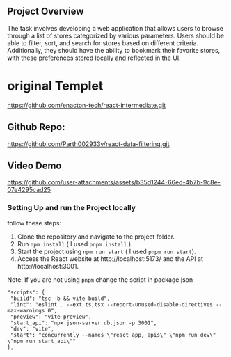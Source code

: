 ## Project Overview

The task involves developing a web application that allows users to browse through a list of stores categorized by various parameters. Users should be able to filter, sort, and search for stores based on different criteria. Additionally, they should have the ability to bookmark their favorite stores, with these preferences stored locally and reflected in the UI.

# original Templet
https://github.com/enacton-tech/react-intermediate.git

## Github Repo:
https://github.com/Parth002933v/react-data-filtering.git

## Video Demo
https://github.com/user-attachments/assets/b35d1244-66ed-4b7b-9c8e-07e4295cad25








### Setting Up and run the Project locally

follow these steps:

1. Clone the repository and navigate to the project folder.
2. Run `npm install` ( I used `pnpm install` ).
3. Start the project using `npm run start` ( I used `pnpm run start`).
4. Access the React website at http://localhost:5173/ and the API at http://localhost:3001.

Note: 
  If you are not using `pnpm` change the script in package.json
  
   ```
  "scripts": {
    "build": "tsc -b && vite build",
    "lint": "eslint . --ext ts,tsx --report-unused-disable-directives --max-warnings 0",
    "preview": "vite preview",
    "start_api": "npx json-server db.json -p 3001",
    "dev": "vite",
    "start": "concurrently --names \"react app, apis\" \"npm run dev\"  \"npm run start_api\""
  },
```
